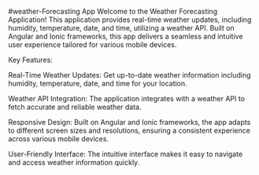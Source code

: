 ﻿#weather-Forecasting App
 Welcome to the Weather Forecasting Application! This application provides real-time weather updates, including humidity, temperature, date, and time, utilizing a weather API. Built on Angular and Ionic frameworks, this app delivers a seamless and intuitive user experience tailored for various mobile devices.

Key Features:

Real-Time Weather Updates: Get up-to-date weather information including humidity, temperature, date, and time for your location.

Weather API Integration: The application integrates with a weather API to fetch accurate and reliable weather data.

Responsive Design: Built on Angular and Ionic frameworks, the app adapts to different screen sizes and resolutions, ensuring a consistent experience across various mobile devices.

User-Friendly Interface: The intuitive interface makes it easy to navigate and access weather information quickly.
